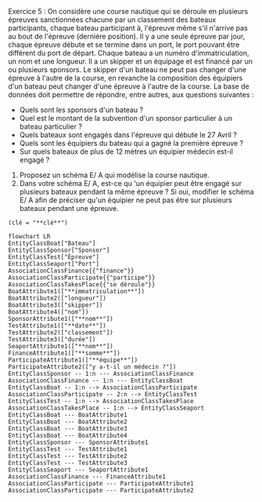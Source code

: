 Exercice 5 : 
On considère une course nautique qui se déroule en plusieurs épreuves sanctionnées chacune par un classement des bateaux participants, chaque bateau participant à,
l'épreuve même s'il n'arrive pas au bout de l'épreuve (dernière position). Il y a une seule épreuve par jour, chaque épreuve débute et se termine dans un port, le
port pouvant être différent du port de départ. Chaque bateau a un numéro d'immatriculation, un nom et une longueur. Il a un skipper et un équipage et est financé par
un ou plusieurs sponsors. Le skipper d'un bateau ne peut pas changer d'une épreuve à l'autre de la course, en revanche la composition des équipiers d'un bateau peut
changer d'une épreuve à l'autre de la course. La base de données doit permettre de répondre, entre autres, aux questions suivantes :
- Quels sont les sponsors d'un bateau ?
- Quel est le montant de la subvention d'un sponsor particulier à un bateau particulier ?
- Quels bateaux sont engagés dans l'épreuve qui débute le 27 Avril ?
- Quels sont les équipiers du bateau qui a gagné la première épreuve ?
- Sur quels bateaux de plus de 12 mètres un équipier médecin est-il engagé ?
1. Proposez un schéma E/ A qui modélise la course nautique.
2. Dans votre schéma E/ A, est-ce qu 'un équipier peut être engagé sur plusieurs bateaux pendant la même épreuve ? Si oui, modifier le schéma E/ A afin de préciser
qu'un équipier ne peut pas être sur plusieurs bateaux pendant une épreuve.

`(clé = "**clé**")`
```mermaid
flowchart LR
EntityClassBoat["Bateau"]
EntityClassSponsor["Sponsor"]
EntityClassTest["Épreuve"]
EntityClassSeaport["Port"]
AssociationClassFinance{{"finance"}}
AssociationClassParticipate{{"participe"}}
AssociationClassTakesPlace{{"se déroule"}}
BoatAttribute1(["**immatriculation**"])
BoatAttribute2(["longueur"])
BoatAttribute3(["skipper"])
BoatAttribute4(["nom"])
SponsorAttribute1(["**nom**"])
TestAttribute1(["**date**"])
TestAttribute2(["classement"])
TestAttribute3(["durée"])
SeaportAttribute1(["**nom**"])
FinanceAttribute1(["**somme**"])
ParticipateAttribute1(["**équipe**"])
ParticipateAttribute2(["y a-t-il un médecin ?"])
EntityClassSponsor -- 1:n --- AssociationClassFinance
AssociationClassFinance -- 1:n --- EntityClassBoat
EntityClassBoat -- 1:n --> AssociationClassParticipate
AssociationClassParticipate -- 2:n --> EntityClassTest
EntityClassTest -- 1:n --> AssociationClassTakesPlace
AssociationClassTakesPlace -- 1:n --> EntityClassSeaport
EntityClassBoat --- BoatAttribute1
EntityClassBoat --- BoatAttribute2
EntityClassBoat --- BoatAttribute3
EntityClassBoat --- BoatAttribute4
EntityClassSponsor --- SponsorAttribute1
EntityClassTest --- TestAttribute1
EntityClassTest --- TestAttribute2
EntityClassTest --- TestAttribute3
EntityClassSeaport --- SeaportAttribute1
AssociationClassFinance --- FinanceAttribute1
AssociationClassParticipate --- ParticipateAttribute1
AssociationClassParticipate --- ParticipateAttribute2
```